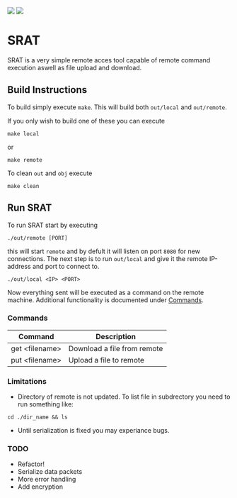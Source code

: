 <img src="https://img.shields.io/badge/Linux-FCC624?style=for-the-badge&logo=linux&logoColor=black" /> <img src="https://img.shields.io/badge/mac%20os-000000?style=for-the-badge&logo=apple&logoColor=white" />

# SRAT
SRAT is a very simple remote acces tool capable of remote command execution aswell as file upload and download.

## Build Instructions
To build simply execute `make`. This will build both `out/local` and `out/remote`.

If you only wish to build one of these you can execute
```console
make local
```
or
```console
make remote
```
To clean `out` and `obj` execute
```console
make clean
```

## Run SRAT
To run SRAT start by executing
```console
./out/remote [PORT]
```
this will start `remote` and by defult it will listen on port `8080` for new connections. The next step is to run `out/local` and give it the remote IP-address and port to connect to.
```console
./out/local <IP> <PORT>
```

Now everything sent will be executed as a command on the remote machine. Additional functionality is documented under [Commands](#Commands).


### Commands
| Command              | Description                           |
| -----------          | -----------                           |
| get &lt;filename&gt; | Download a file from remote           |
| put &lt;filename&gt; | Upload a file to remote               |


### Limitations
- Directory of remote is not updated. To list file in subdrectory you need to run something like:
```console
cd ./dir_name && ls
```
- Until serialization is fixed you may experiance bugs.

### TODO
- Refactor!
- Serialize data packets
- More error handling
- Add encryption
